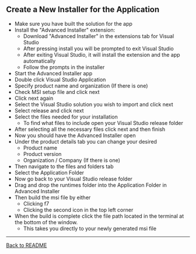 ## Create a New Installer for the Application
- Make sure you have built the solution for the app
- Install the "Advanced Installer" extension:
  - Download "Advanced Installer" in the extensions tab for Visual Studio
  - After pressing install you will be prompted to exit Visual Studio
  - After exiting Visual Studio, it will install the extension and the app automatically
  - Follow the prompts in the installer
- Start the Advanced Installer app
- Double click Visual Studio Application
- Specify product name and organization (If there is one)
- Check MSI setup file and click next
- Click next again
- Select the Visual Studio solution you wish to import and click next
- Select release and click next
- Select the files needed for your installation
  - To find what files to include open your Visual Studio release folder
- After selecting all the necessary files click next and then finish
- Now you should have the Advanced Installer open
- Under the product details tab you can change your desired
  - Product name
  - Product version
  - Organization / Company (If there is one)
- Then navigate to the files and folders tab
- Select the Application Folder
- Now go back to your Visual Studio release folder
- Drag and drop the runtimes folder into the Application Folder in Advanced Installer
- Then build the msi file by either
  - Clicking f7
  - Clicking the second icon in the top left corner
- When the build is complete click the file path located in the terminal at the bottom of the window.
  - This takes you directly to your newly generated msi file

---

[Back to README](../README.md)